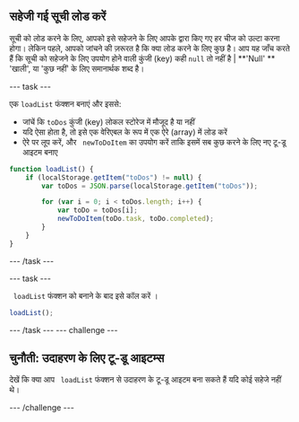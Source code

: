 ## सहेजी गई सूची लोड करें
सूची को लोड करने के लिए, आपको इसे सहेजने के लिए आपके द्वारा किए गए हर चीज को उल्टा करना होगा। लेकिन पहले, आपको जांचने की ज़रूरत है कि क्या लोड करने के लिए कुछ है। आप यह जाँच करते हैं कि सूची को सहेजने के लिए उपयोग होने वाली कुंजी (key) कही `null` तो नहीं है | **'Null' ** 'खाली', या 'कुछ नहीं' के लिए समानार्थक शब्द है।

--- task ---

एक ` loadList ` फंक्शन बनाएं और इससे:
  - जांचें कि `toDos` कुंजी (key) लोकल स्टोरेज में मौजूद है या नहीं
  - यदि ऐसा होता है, तो इसे एक वेरिएबल के रूप में एक ऐरे (array) में लोड करें
  - ऐरे पर लूप करें, और ` newToDoItem` का उपयोग करें ताकि इसमें सब कुछ करने के लिए नए टू-डू आइटम बनाए

```JavaScript
function loadList() {
    if (localStorage.getItem("toDos") != null) {
        var toDos = JSON.parse(localStorage.getItem("toDos"));

        for (var i = 0; i < toDos.length; i++) {
            var toDo = toDos[i];
            newToDoItem(toDo.task, toDo.completed);
        }
    } 
}
```

--- /task ---

--- task ---

` loadList` फंक्शन को बनाने के बाद इसे कॉल करें ।

```JavaScript
loadList();
```

--- /task --- --- challenge ---

## चुनौती: उदाहरण के लिए टू-डू आइटम्स

देखें कि क्या आप ` loadList` फंक्शन से उदाहरण के टू-डू आइटम बना सकते हैं यदि कोई सहेजे नहीं थे।

--- /challenge ---
